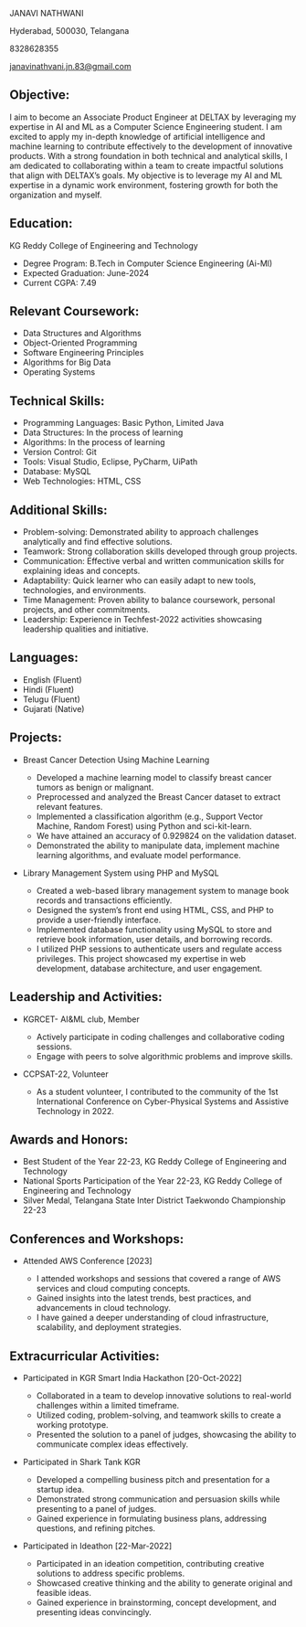 
JANAVI NATHWANI

Hyderabad, 500030, Telangana

8328628355

janavinathvani.jn.83@gmail.com

Objective:
---------
I aim to become an Associate Product Engineer at DELTAX by leveraging my expertise in AI and ML as a Computer Science Engineering student. I am excited to apply my in-depth knowledge of artificial intelligence and machine learning to contribute effectively to the development of innovative products. With a strong foundation in both technical and analytical skills, I am dedicated to collaborating within a team to create impactful solutions that align with DELTAX’s goals. My objective is to leverage my AI and ML expertise in a dynamic work environment, fostering growth for both the organization and myself.

Education:
----------
KG Reddy College of Engineering and Technology
- Degree Program: B.Tech in Computer Science Engineering (Ai-Ml)
- Expected Graduation: June-2024
- Current CGPA: 7.49

Relevant Coursework:
--------------------
- Data Structures and Algorithms
- Object-Oriented Programming
- Software Engineering Principles
- Algorithms for Big Data
- Operating Systems

Technical Skills:
-----------------
- Programming Languages: Basic Python, Limited Java
- Data Structures: In the process of learning
- Algorithms: In the process of learning
- Version Control: Git
- Tools: Visual Studio, Eclipse, PyCharm, UiPath
- Database: MySQL
- Web Technologies: HTML, CSS

Additional Skills:
------------------
- Problem-solving: Demonstrated ability to approach challenges analytically and find effective solutions.
- Teamwork: Strong collaboration skills developed through group projects. 
- Communication: Effective verbal and written communication skills for explaining ideas and concepts.
- Adaptability: Quick learner who can easily adapt to new tools, technologies, and environments.
- Time Management: Proven ability to balance coursework, personal projects, and other commitments.
- Leadership: Experience in Techfest-2022 activities showcasing leadership qualities and initiative.

Languages:
-----------
- English (Fluent)
- Hindi (Fluent)
- Telugu (Fluent)
- Gujarati (Native)

Projects:
---------
- Breast Cancer Detection Using Machine Learning

  -   Developed a machine learning model to classify breast cancer tumors as benign or malignant.
  -   Preprocessed and analyzed the Breast Cancer dataset to extract relevant features.
  -   Implemented a classification algorithm (e.g., Support Vector Machine, Random Forest) using Python and sci-kit-learn.
  -   We have attained an accuracy of 0.929824 on the validation dataset.
  -   Demonstrated the ability to manipulate data, implement machine learning algorithms, and evaluate model performance.

- Library Management System using PHP and MySQL

  -   Created a web-based library management system to manage book records and transactions efficiently.
  -   Designed the system’s front end using HTML, CSS, and PHP to provide a user-friendly interface.
  -   Implemented database functionality using MySQL to store and retrieve book information, user details, and borrowing records.
  -   I utilized PHP sessions to authenticate users and regulate access privileges. This project showcased my expertise in web development, database architecture, and user engagement.


Leadership and Activities:
--------------------------
-   KGRCET- AI&ML club, Member

	-   Actively participate in coding challenges and collaborative coding sessions.
	-   Engage with peers to solve algorithmic problems and improve skills.

-   CCPSAT-22, Volunteer

	-   As a student volunteer, I contributed to the community of the 1st International Conference on Cyber-Physical Systems and Assistive Technology in 2022.

Awards and Honors:
-------------------

- Best Student of the Year 22-23, KG Reddy College of Engineering and Technology
- National Sports Participation of the Year 22-23, KG Reddy College of Engineering and Technology
- Silver Medal, Telangana State Inter District Taekwondo Championship 22-23

Conferences and Workshops:
--------------------------
-   Attended AWS Conference [2023]

	-   I attended workshops and sessions that covered a range of AWS services and cloud computing concepts.
	-   Gained insights into the latest trends, best practices, and advancements in cloud technology.
	-   I have gained a deeper understanding of cloud infrastructure, scalability, and deployment strategies.
   
Extracurricular Activities:
---------------------------
- Participated in KGR Smart India Hackathon [20-Oct-2022]
   - Collaborated in a team to develop innovative solutions to real-world challenges within a limited timeframe.
   - Utilized coding, problem-solving, and teamwork skills to create a working prototype.
   - Presented the solution to a panel of judges, showcasing the ability to communicate complex ideas effectively.
   
- Participated in Shark Tank KGR 
   - Developed a compelling business pitch and presentation for a startup idea.
   - Demonstrated strong communication and persuasion skills while presenting to a panel of judges.
   - Gained experience in formulating business plans, addressing questions, and refining pitches.

- Participated in Ideathon [22-Mar-2022]
   - Participated in an ideation competition, contributing creative solutions to address specific problems.
   - Showcased creative thinking and the ability to generate original and feasible ideas.
   - Gained experience in brainstorming, concept development, and presenting ideas convincingly.

